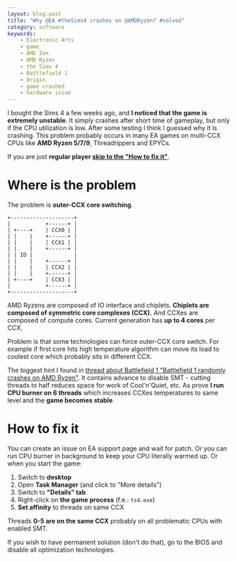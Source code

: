 ```yaml
---
layout: blog.post
title: "Why @EA #theSims4 crashes on @AMDRyzen? #solved"
category: software
keywords:
    - Electronic Arts
    - game
    - AMD Zen
    - AMD Ryzen
    - the Sims 4
    - Battlefield 1
    - Origin
    - game crashed
    - hardware issue
---
```


I bought the Sims 4 a few weeks ago, and **I noticed that the game is extremely unstable**.
It simply crashes after short time of gameplay, but only if the CPU utilization is low.
After some testing I think I guessed why it is crashing.
This problem probably occurs in many EA games on multi-CCX CPUs like **AMD Ryzen 5/7/9**, Threadrippers and EPYCs.

If you are just **regular player [skip to the "How to fix it"](#how-to-fix-it)**.



# Where is the problem

The problem is **outer-CCX core switching**.

```plain
+--------------------+
|           +------+ |
| +----+    | CCX0 | |
| |    |    +------+ |
| |    |    | CCX1 | |
| |    |    +------+ |
| | IO |             |
| |    |    +------+ |
| |    |    | CCX2 | |
| |    |    +------+ |
| +----+    | CCX3 | |
|           +------+ |
+--------------------+
```

AMD Ryzens are composed of IO interface and chiplets.
**Chiplets are composed of symmetric core complexes (CCX).**
And CCXes are composed of compute cores.
Current generation has **up to 4 cores** per CCX.

Problem is that some technologies can force outer-CCX core switch.
For example if first core hits high temperature algorithm can move its load to coolest core which probably sits in different CCX.

The biggest hint I found in [thread about Battlefield 1 "Battlefield 1 randomly crashes on AMD Ryzen"](https://forums.battlefield.com/en-us/discussion/144718/battlefield-1-randomly-crashes-on-amd-ryzen).
It contains advance to disable SMT - cutting threads to half reduces space for work of Cool'n'Quiet, etc.
As prove **I run CPU burner on 6 threads** which increases CCXes temperatures to same level and the **game becomes stable**.



# How to fix it

You can create an issue on EA support page and wait for patch.
Or you can run CPU burner in background to keep your CPU literally warmed up.
Or when you start the game:

1. Switch to **desktop**
2. Open **Task Manager** (and click to "More details")
3. Switch to **"Details" tab**
4. Right-click on **the game process** (f.e.: `ts4.exe`)
5. **Set affinity** to threads on same CCX

Threads **0-5 are on the same CCX** probably on all problematic CPUs with enabled SMT.

If you wish to have permanent solution (don't do that), go to the BIOS and disable all optimization technologies.
